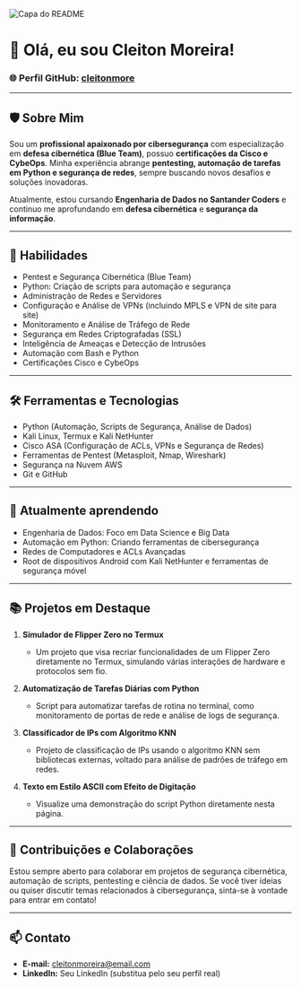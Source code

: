 ![Capa do README](https://i.gifer.com/SUV4.gif)

# 👋 Olá, eu sou Cleiton Moreira!

### 🌐 Perfil GitHub: [cleitonmore](https://github.com/cleitonmore)

---

## 🛡️ Sobre Mim

Sou um **profissional apaixonado por cibersegurança** com especialização em **defesa cibernética (Blue Team)**, possuo **certificações da Cisco e CybeOps**. Minha experiência abrange **pentesting, automação de tarefas em Python e segurança de redes**, sempre buscando novos desafios e soluções inovadoras.

Atualmente, estou cursando **Engenharia de Dados no Santander Coders** e continuo me aprofundando em **defesa cibernética** e **segurança da informação**.

---

## 🚀 Habilidades
- Pentest e Segurança Cibernética (Blue Team)
- Python: Criação de scripts para automação e segurança
- Administração de Redes e Servidores
- Configuração e Análise de VPNs (incluindo MPLS e VPN de site para site)
- Monitoramento e Análise de Tráfego de Rede
- Segurança em Redes Criptografadas (SSL)
- Inteligência de Ameaças e Detecção de Intrusões
- Automação com Bash e Python
- Certificações Cisco e CybeOps

---

## 🛠️ Ferramentas e Tecnologias
- Python (Automação, Scripts de Segurança, Análise de Dados)
- Kali Linux, Termux e Kali NetHunter
- Cisco ASA (Configuração de ACLs, VPNs e Segurança de Redes)
- Ferramentas de Pentest (Metasploit, Nmap, Wireshark)
- Segurança na Nuvem AWS
- Git e GitHub

---

## 🧠 Atualmente aprendendo
- Engenharia de Dados: Foco em Data Science e Big Data
- Automação em Python: Criando ferramentas de cibersegurança
- Redes de Computadores e ACLs Avançadas
- Root de dispositivos Android com Kali NetHunter e ferramentas de segurança móvel

---

## 📚 Projetos em Destaque
1. **Simulador de Flipper Zero no Termux**
   - Um projeto que visa recriar funcionalidades de um Flipper Zero diretamente no Termux, simulando várias interações de hardware e protocolos sem fio.

2. **Automatização de Tarefas Diárias com Python**
   - Script para automatizar tarefas de rotina no terminal, como monitoramento de portas de rede e análise de logs de segurança.

3. **Classificador de IPs com Algoritmo KNN**
   - Projeto de classificação de IPs usando o algoritmo KNN sem bibliotecas externas, voltado para análise de padrões de tráfego em redes.

4. **Texto em Estilo ASCII com Efeito de Digitação**
   - Visualize uma demonstração do script Python diretamente nesta página.

---

## 🤝 Contribuições e Colaborações
Estou sempre aberto para colaborar em projetos de segurança cibernética, automação de scripts, pentesting e ciência de dados. Se você tiver ideias ou quiser discutir temas relacionados à cibersegurança, sinta-se à vontade para entrar em contato!

---

## 📫 Contato
- **E-mail:** cleitonmoreira@email.com
- **LinkedIn:** Seu LinkedIn (substitua pelo seu perfil real)
